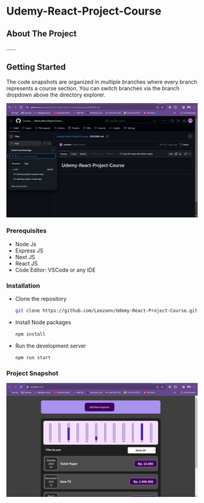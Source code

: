 # Udemy-React-Project-Course

## About The Project
......

## Getting Started
The code snapshots are organized in multiple branches where every branch represents a course section.
You can switch branches via the branch dropdown above the directory explorer.

![docs-start](Assets/docs-img.png)

### Prerequisites
* Node Js
* Express JS
* Next JS
* React JS
* Code Editor: VSCode or any IDE
  
### Installation
- Clone the repository
    ```sh
    git clone https://github.com/Leozann/Udemy-React-Project-Course.git
    ```
- Install Node packages
   ```sh
   npm install
   ```
- Run the development server
    ```sh
    npm run start
    ```


### Project Snapshot


![proj-1](Assets/expense-img-1.png)
